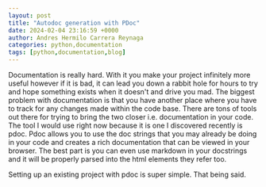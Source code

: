 ```yaml
---
layout: post
title: "Autodoc generation with PDoc"
date: 2024-02-04 23:16:59 +0000
author: Andres Hermilo Carrera Reynaga
categories: python,documentation
tags: [python,documentation,blog]
---
```

Documentation is really hard. With it you make your project infinitely more useful however if it is bad, it can lead you down a rabbit hole for hours to try and hope something exists when it doesn't and drive you mad. 
The biggest problem with documentation is that you have another place where you have to track for any changes made within the code base. There are tons of tools out there for trying to bring the two closer i.e. documentation in your code.
The tool I would use right now because it is one I discovered recently is pdoc. Pdoc allows you to use the doc strings that you may already be doing in your code and creates a rich documentation that can be viewed in your browser. The best part is you can even use markdown in your docstrings and it will be properly parsed into the html elements they refer too.

Setting up an existing project with pdoc is super simple. That being said.